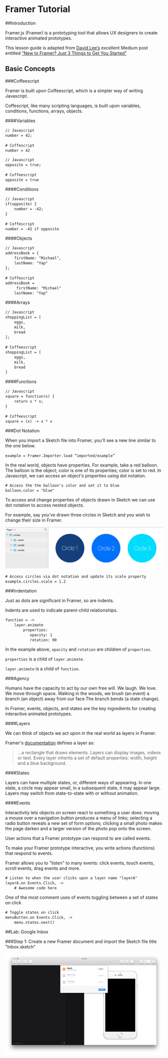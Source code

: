 # Framer Tutorial

##Introduction

Framer.js (Framer) is a prototyping tool that allows UX designers to create interactive animated prototypes.

This lesson guide is adapted from [David Lee‘s](https://twitter.com/designforhuman) excellent Medium post entitled [“New to Framer?
Just 3 Things to Get You Started”](https://medium.com/@designforhuman/new-to-framer-just-3-things-to-get-you-started-47397f27c71e#.80jvxpgm0)

## Basic Concepts

###Coffeescript

Framer is built upon Coffeescript, which is a simpler way of writing Javascript.

Coffescript, like many scripting languages, is built upon variables, conditions, functions, arrays, objects.

####Variables

````
// Javascript
number = 42;

# Coffescript
number = 42
````

````
// Javascript
opposite = true;

# Coffeescript
opposite = true
````

####Conditions

````
// Javascript
if(opposite) {
    number = -42;
}

# Coffescript
number = -42 if opposite
````

####Objects

````
// Javascript
addressBook = {
    firstName: "Michael",
    lastName: "Yap"
};

# Coffescript
addressBook =
     firstName: "Michael"
    lastName: "Yap"
````

####Arrays

````
// Javascript
shoppingList = [
    eggs,
    milk,
    bread
];

# Coffeescript
shoppingList = [
    eggs,
    milk,
    bread
]
````

####Functions

````
// Javascript
square = function(x) {
    return x * x;
}

# Coffeescript
square = (x) -> x * x
````

###Dot Notation

When you import a Sketch file into Framer, you'll see a new line similar to the one below.

`example = Framer.Importer.load “imported/example”`

In the real world, objects have properties. For example, take a red balloon. The balloon is the object; color is one of its properties; color is set to red. In Javascript, we can access an object's properties using dot notation.

````
# Access the the balloon's color and set it to blue
balloon.color = "blue"
````

To access and change properties of objects drawn in Sketch we can use dot notation to access nested objects.

For example, say you've drawn three circles in Sketch and you wish to change their size in Framer.

![alt tag](docs/sketch-dot.png)

````
# Access circles via dot notation and update its scale property
example.circles.scale = 1.2
````
###Indentation

Just as dots are significant in Framer, so are indents.

Indents are used to indicate parent-child relationships.

````
function = ->
    layer.animate
        properties:
           opacity: 1
           rotation: 90
````

In the example above, `opacity` and `rotation` are children of `properties`.

`properties` is a child of `layer.animate`.

`layer.animate` is a child of `function`.

###Agency

Humans have the capacity to act by our own free will. We laugh. We love. We move through space. Walking in the woods, we brush (an event) a branch (an object) away from our face.The  branch bends (a state change).

In Framer, events, objects, and states are the key ingredients for creating interactive animated prototypes.

####Layers

We can think of objects we act upon in the real world as layers in Framer.

Framer's [documentation](http://framerjs.com/learn/basics/) defines a layer as:

> …a rectangle that draws elements. Layers can display images, videos or text. Every layer inherits a set of default properties: width, height and a blue background.

####States

Layers can have multiple states, or, different ways of appearing. In one state, a circle may appear small, in a subsequent state, it may appear large. Layers may switch from state-to-state with or without animation.

####Events

Interactivity lets objects on screen react to something a user does: moving a mouse over a navigation button produces a menu of links; selecting a radio button reveals a new set of form options; clicking a small photo makes the page darken and a larger version of the photo pop onto the screen.

User actions that a Framer prototype can respond to are called events.

To make your Framer prototype interactive, you write actions (functions) that respond to events.

Framer allows you to "listen" to many events: click events, touch events, scroll events, drag events and more.

````
# Listen to when the user clicks upon a layer name "layerA"
layerA.on Events.Click, ->
    # Awesome code here
````

One of the most comment uses of events toggling between a set of states on click

````
# Toggle states on click
menuButton.on Events.Click, ->
    menu.states.next()
````

##Lab: Google Inbox

###Step 1: Create a new Framer document and import the Sketch file title "Inbox.sketch"

![alt tag](docs/sketch-import.png)






